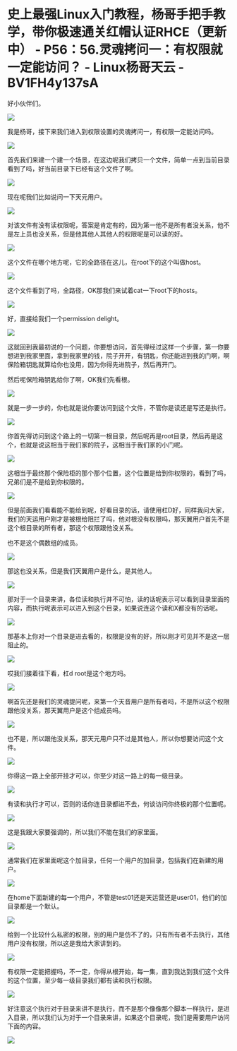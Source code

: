 # 史上最强Linux入门教程，杨哥手把手教学，带你极速通关红帽认证RHCE（更新中） - P56：56.灵魂拷问一：有权限就一定能访问？ - Linux杨哥天云 - BV1FH4y137sA

好小伙伴们。

![](img/7b6dd2e6e430ab5836e9719feced68ac_1.png)

我是杨哥，接下来我们进入到权限设置的灵魂拷问一，有权限一定能访问吗。

![](img/7b6dd2e6e430ab5836e9719feced68ac_3.png)

首先我们来建一个建一个场景，在这边呢我们拷贝一个文件，简单一点到当前目录看到了吗，好当前目录下已经有这个文件了啊。



![](img/7b6dd2e6e430ab5836e9719feced68ac_5.png)

现在呢我们比如说问一下天元用户。

![](img/7b6dd2e6e430ab5836e9719feced68ac_7.png)

对该文件有没有读权限呢，答案是肯定有的，因为第一他不是所有者没关系，他不是左上员也没关系，但是他其他人其他人的权限呢是可以读的好。



![](img/7b6dd2e6e430ab5836e9719feced68ac_9.png)

这个文件在哪个地方呢，它的全路径在这儿，在root下的这个叫做host。

![](img/7b6dd2e6e430ab5836e9719feced68ac_11.png)

这个文件看到了吗，全路径，OK那我们来试着cat一下root下的hosts。

![](img/7b6dd2e6e430ab5836e9719feced68ac_13.png)

好，直接给我们一个permission delight。

![](img/7b6dd2e6e430ab5836e9719feced68ac_15.png)

这就回到我最初说的一个问题，你要想访问，首先得经过这样一个步骤，第一你要想进到我家里面，拿到我家里的钱，院子开开，有钥匙，你还能进到我的门啊，啊保险箱钥匙就算给你也没用，因为你得先进院子，然后再开门。

然后呢保险箱钥匙给你了啊，OK我们先看根。

![](img/7b6dd2e6e430ab5836e9719feced68ac_17.png)

就是一步一步的，你也就是说你要访问到这个文件，不管你是读还是写还是执行。

![](img/7b6dd2e6e430ab5836e9719feced68ac_19.png)

你首先得访问到这个路上的一切第一根目录，然后呢再是root目录，然后再是这个，也就是说这相当于我们家的院子，这相当于我们家的小门呢。



![](img/7b6dd2e6e430ab5836e9719feced68ac_21.png)

这相当于最终那个保险柜的那个那个位置，这个位置是给到你权限的，看到了吗，兄弟们是不是给到你权限的。

![](img/7b6dd2e6e430ab5836e9719feced68ac_23.png)

但是前面我们看看能不能给到呢，好看目录的话，请使用杠D好，同样我问大家，我们的天运用户刚才是被根给阻拦了吗，他对根没有权限吗，那天翼用户首先不是这个根目录的所有者，那这个权限跟他没关系。

也不是这个偶数组的成员。

![](img/7b6dd2e6e430ab5836e9719feced68ac_25.png)

那这也没关系，但是我们天翼用户是什么，是其他人。

![](img/7b6dd2e6e430ab5836e9719feced68ac_27.png)

那对于一个目录来讲，各位读和执行并不可怕，读的话呢表示可以看到目录里面的内容，而执行呢表示可以进入到这个目录，如果说连这个读和X都没有的话呢。



![](img/7b6dd2e6e430ab5836e9719feced68ac_29.png)

那基本上你对一个目录是进去看的，权限是没有的好，所以刚才可见并不是这一层阻止的。

![](img/7b6dd2e6e430ab5836e9719feced68ac_31.png)

哎我们接着往下看，杠d root是这个地方吗。

![](img/7b6dd2e6e430ab5836e9719feced68ac_33.png)

啊首先还是我们的灵魂提问呢，来第一个天音用户是所有者吗，不是所以这个权限跟他没关系，那天翼用户是这个组成员吗。



![](img/7b6dd2e6e430ab5836e9719feced68ac_35.png)

也不是，所以跟他没关系，那天元用户只不过是其他人，所以你想要访问这个文件。

![](img/7b6dd2e6e430ab5836e9719feced68ac_37.png)

你得这一路上全部开挂才可以，你至少对这一路上的每一级目录。

![](img/7b6dd2e6e430ab5836e9719feced68ac_39.png)

有读和执行才可以，否则的话你连目录都进不去，何谈访问你终极的那个位置呢。

![](img/7b6dd2e6e430ab5836e9719feced68ac_41.png)

这是我跟大家要强调的，所以我们不能在我们的家里面。

![](img/7b6dd2e6e430ab5836e9719feced68ac_43.png)

通常我们在家里面呢这个加目录，任何一个用户的加目录，包括我们在新建的用户。

![](img/7b6dd2e6e430ab5836e9719feced68ac_45.png)

在home下面新建的每一个用户，不管是test01还是天运营还是user01，他们的加目录都是一个默认。



![](img/7b6dd2e6e430ab5836e9719feced68ac_47.png)

给到一个比较什么私密的权限，别的用户是仿不了的，只有所有者不去执行，其他用户没有权限，所以这是我给大家讲到的。



![](img/7b6dd2e6e430ab5836e9719feced68ac_49.png)

有权限一定能把握吗，不一定，你得从根开始，每一集，直到我达到我们这个文件的这个位置，至少每一级目录我们都有读和执行权限。



![](img/7b6dd2e6e430ab5836e9719feced68ac_51.png)

好注意这个执行对于目录来讲不是执行，而不是那个像像那个脚本一样执行，是进入目录，所以我们认为对于一个目录来讲，如果这个目录呢，我们是需要用户访问下面的内容。



![](img/7b6dd2e6e430ab5836e9719feced68ac_53.png)